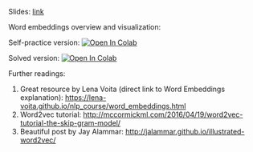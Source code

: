 Slides:
[link](https://colab.research.google.com/github/girafe-ai/ml-mipt/blob/21f_advanced/week1_01_word_embeddings/ml-mipt_f21_lect101_Word_embeddings.pdf)

Word embeddings overview and visualization:

Self-practice version:
[![Open In Colab](https://colab.research.google.com/assets/colab-badge.svg)](https://colab.research.google.com/github/girafe-ai/ml-mipt/blob/21f_advanced/week1_01_word_embeddings/practice1_01_dealing_with_word_embeddings__completed.ipynb)

Solved version:
[![Open In Colab](https://colab.research.google.com/assets/colab-badge.svg)](https://colab.research.google.com/github/girafe-ai/ml-mipt/blob/21f_advanced/week1_01_word_embeddings/practice1_01_dealing_with_word_embeddings__completed.ipynb)

Further readings:

1. Great resource by Lena Voita (direct link to Word Embeddings explanation):
   https://lena-voita.github.io/nlp_course/word_embeddings.html
2. Word2vec tutorial:
   http://mccormickml.com/2016/04/19/word2vec-tutorial-the-skip-gram-model/
3. Beautiful post by Jay Alammar:
   http://jalammar.github.io/illustrated-word2vec/
